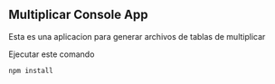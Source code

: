 ## Multiplicar Console App

Esta es una aplicacion para generar archivos de tablas de multiplicar

Ejecutar este comando

```
npm install
````